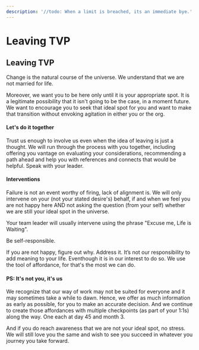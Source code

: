 ```yaml
---
description: '//todo: When a limit is breached, its an immediate bye.'
---
```


# Leaving TVP

## Leaving TVP

Change is the natural course of the universe. We understand that we are not married for life.

Moreover, we want you to be here only until it is your appropriate spot. It is a legitimate possibility that it isn't going to be the case, in a moment future. We want to encourage you to seek that ideal spot for you and want to make that transition without envoking agitation in either you or the org.

#### Let's do it together

Trust us enough to involve us even when the idea of leaving is just a thought. We will run through the process with you together, including offering you vantage on evaluating your considerations, recommending a path ahead and help you with references and connects that would be helpful. Speak with your leader.

#### Interventions

Failure is not an event worthy of firing, lack of alignment is. We will only intervene on your \(not your stated desire's\) behalf, if and when we feel you are not happy here AND not asking the question \(from your self\) whether we are still your ideal spot in the universe.

Your team leader will usually intervene using the phrase "Excuse me, Life is Waiting".

Be self-responsible.

If you are not happy, figure out why. Address it. It’s not our responsibility to add meaning to your life. Eventhough it is in our interest to do so. We use the tool of affordance, for that's the most we can do.

#### PS: It's not you, it's us

We recognize that our way of work may not be suited for everyone and it may sometimes take a while to dawn. Hence, we offer as much information as early as possible, for you to make an accurate decision. And we continue to create those affordances with multiple checkpoints \(as part of your 1:1s\) along the way. One each at day 45 and month 3.

And if you do reach awareness that we are not your ideal spot, no stress. We will still love you the same and wish to see you succeed in whatever you journey you take forward.


